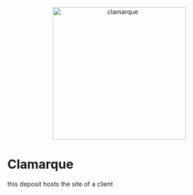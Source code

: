 <p align="center">
  <a href="http://clamarque.github.io">
    <img src="http://clamarque.github.io/img/C.png" alt="clamarque" height="300">
  </a>
</p>

<h1>Clamarque</h1>

<p>this deposit hosts the site of a client </p>
